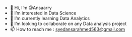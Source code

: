 - 👋 Hi, I’m @Ansaarry
- 👀 I’m interested in Data Science
- 🌱 I’m currently learning Data Analytics
- 💞️ I’m looking to collaborate on any Data analysis project
- 📫 How to reach me : syedansarahmed563@gmail.com

<!---
Ansaarry/Ansaarry is a ✨ special ✨ repository because its `README.md` (this file) appears on your GitHub profile.
You can click the Preview link to take a look at your changes.
--->
